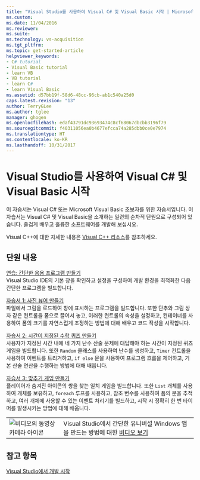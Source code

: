 ```yaml
---
title: "Visual Studio를 사용하여 Visual C# 및 Visual Basic 시작 | Microsoft Docs"
ms.custom: 
ms.date: 11/04/2016
ms.reviewer: 
ms.suite: 
ms.technology: vs-acquisition
ms.tgt_pltfrm: 
ms.topic: get-started-article
helpviewer_keywords:
- C# tutorial
- Visual Basic tutorial
- learn VB
- VB tutorial
- learn C#
- learn Visual Basic
ms.assetid: d57bb19f-58d6-48cc-96cb-ab1c540a25d0
caps.latest.revision: "13"
author: TerryGLee
ms.author: tglee
manager: ghogen
ms.openlocfilehash: edaf43791dc93693474c8cf68067dbcbb3196f79
ms.sourcegitcommit: f40311056ea0b4677efcca74a285dbb0ce0e7974
ms.translationtype: HT
ms.contentlocale: ko-KR
ms.lasthandoff: 10/31/2017
---
```

# <a name="getting-started-with-visual-c-and-visual-basic-using-visual-studio"></a>Visual Studio를 사용하여 Visual C# 및 Visual Basic 시작
이 자습서는 Visual C# 또는 Microsoft Visual Basic 초보자를 위한 자습서입니다. 이 자습서는 Visual C# 및 Visual Basic을 소개하는 일련의 순차적 단원으로 구성되어 있습니다. 즐겁게 배우고 훌륭한 소프트웨어를 개발해 보십시오.  
  
 Visual C++에 대한 자세한 내용은 [Visual C++ 리소스](http://msdn.microsoft.com/vstudio/hh386302.aspx)를 참조하세요.  
  
## <a name="in-this-section"></a>단원 내용  
 [연습: 간단한 응용 프로그램 만들기](../ide/walkthrough-create-a-simple-application-with-visual-csharp-or-visual-basic.md)  
 Visual Studio IDE의 기본 창을 확인하고 설정을 구성하여 개발 환경을 최적화한 다음 간단한 프로그램을 빌드합니다.  
  
 [자습서 1: 사진 뷰어 만들기](../ide/tutorial-1-create-a-picture-viewer.md)  
 파일에서 그림을 로드하여 창에 표시하는 프로그램을 빌드합니다. 또한 단추와 그림 상자 같은 컨트롤을 폼으로 끌어서 놓고, 이러한 컨트롤의 속성을 설정하고, 컨테이너를 사용하여 폼의 크기를 자연스럽게 조정하는 방법에 대해 배우고 코드 작성을 시작합니다.  
  
 [자습서 2: 시간이 지정된 수학 퀴즈 만들기](../ide/tutorial-2-create-a-timed-math-quiz.md)  
 사용자가 지정된 시간 내에 네 가지 난수 산술 문제에 대답해야 하는 시간이 지정된 퀴즈 게임을 빌드합니다. 또한 `Random` 클래스를 사용하여 난수를 생성하고, `Timer` 컨트롤을 사용하여 이벤트를 트리거하고, `if else` 문을 사용하여 프로그램 흐름을 제어하고, 기본 산술 연산을 수행하는 방법에 대해 배웁니다.  
  
 [자습서 3: 맞추기 게임 만들기](../ide/tutorial-3-create-a-matching-game.md)  
 플레이어가 숨겨진 아이콘의 쌍을 찾는 일치 게임을 빌드합니다. 또한 `List` 개체를 사용하여 개체를 보유하고, `foreach` 루프를 사용하고, 참조 변수를 사용하여 폼의 문을 추적하고, 여러 개체에 사용할 수 있는 이벤트 처리기를 빌드하고, 시작 시 정확히 한 번 타이머를 발생시키는 방법에 대해 배웁니다.  

|         |         |
|---------|---------|
|  ![비디오의 동영상 카메라 아이콘](../install/media/video-icon.png "비디오 보기")  |    Visual Studio에서 간단한 유니버설 Windows 앱을 만드는 방법에 대한 [비디오 보기](https://mva.microsoft.com/en-us/training-courses/getting-started-with-visual-studio-2017-17798?l=nl3AuKD6D_9011787171)  

## <a name="see-also"></a>참고 항목
[Visual Studio에서 개발 시작](get-started-developing-with-visual-studio.md)